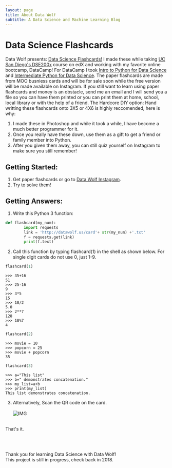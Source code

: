 ```yaml
---
layout: page
title: About Data Wolf
subtitle: A Data Science and Machine Learning Blog
---
```


# Data Science Flashcards
Data Wolf presents: [Data Science Flashcards!](https://datawolf.us/2017-10-10-data-science-flashcards/) I made these while taking [UC San Diego's DSE200x](https://www.edx.org/micromasters/data-science) course on edX and working with my favorite online bootcamp, DataCamp! For DataCamp I took [Intro to Python for Data Science](https://www.datacamp.com/courses/intro-to-python-for-data-science) and [Intermediate Python for Data Science](https://www.datacamp.com/courses/intermediate-python-for-data-science). The paper flashcards are made from MOO busniess cards and will be for sale soon while the free version will be made available on Instagram. If you still want to learn using paper flashcards and money is an obstacle, send me an email and I will send you a file so you can have them printed or you can print them at home, school, local library or with the help of a friend. The Hardcore DIY option: Hand writting these flashcards onto 3X5 or 4X6 is highly reccomended, here is why:

1. I made these in Photoshop and while it took a while, I have become a  much better programmer for it.
2. Once you really have these down, use them as a gift to get a friend or family member into Python.
3. After you given them away, you can still quiz yourself on Instagram to make sure you still remember!

## Getting Started:

1. Get paper flashcards or go to [Data Wolf Instagram](https://www.instagram.com/datawolf.us/).
2. Try to solve them!

## Getting Answers: 

1. Write this Python 3 function:
```python
def flashcard(my_num):
        import requests
        link = 'http://datawolf.us/card'+ str(my_num) +'.txt'
        f = requests.get(link)
        print(f.text)
```

2. Call this function by typing flashcard(1) in the shell as shown below. For single digit cards do not use 0, just 1-9.

```python
flashcard(1)
```

    >>> 35+16
    51
    >>> 25-16
    9
    >>> 3*5
    15
    >>> 10/2
    5.0
    >>> 2**7
    128
    >>> 18%7
    4



```python
flashcard(2)
```

    >>> movie = 10
    >>> popcorn = 25
    >>> movie + popcorn
    35
    



```python
flashcard(3)
```

    >>> a="This list"
    >>> b=" demonstrates concatenation."
    >>> my_list=a+b
    >>> print(my_list)
    This list demonstrates concatenation.
    

3. Alternatively, Scan the QR code on the card.<br><br>
<left>![IMG](https://github.com/data-wolf/data-wolf.github.io/blob/master/img/Screen%20Shot.png?raw=true)
<br>
That's it.

<br><br>

Thank you for learning Data Science with Data Wolf!<br>
This project is still in progress, check back in 2018.
